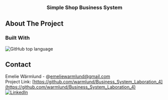 <h3 align="center">Simple Shop Business System</h3>


<!-- ABOUT THE PROJECT -->
## About The Project





### Built With

![GitHub top language](https://img.shields.io/github/languages/top/:user/:repo)





<!-- CONTACT -->
## Contact

Emelie Wärmlund - @emeliewarmlund@gmail.com
<br>
Project Link: [https://github.com/warmlund/Business_System_Laboration_4](https://github.com/warmlund/Business_System_Laboration_4)
<br>
[![LinkedIn][linkedin-shield]][linkedin-url]



<!-- MARKDOWN LINKS & IMAGES -->
<!-- https://www.markdownguide.org/basic-syntax/#reference-style-links -->
[linkedin-shield]: https://img.shields.io/badge/-LinkedIn-black.svg?style=for-the-badge&logo=linkedin&colorB=555
[linkedin-url]: https://linkedin.com/in/emelie-wärmlund-4b33bb98
